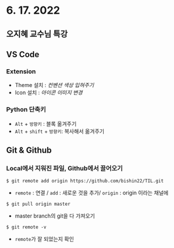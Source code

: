 # 6. 17. 2022

## 오지혜 교수님 특강



## VS Code

### Extension

- Theme 설치 : *컨벤션 색상 입혀주기*
- Icon 설치 : *아이콘 이미지 변경*



### Python 단축키

- `Alt` + `방향키` :  블록 옮겨주기
- `Alt` + `shift` + `방향키`: 복사해서 옮겨주기



## Git & Github

### Local에서 지워진 파일, Github에서 끌어오기

```
$ git remote add origin https://github.com/bishin22/TIL.git
```

- `remote` : 연결 / `add` : 새로운 것을 추가/ `origin` : origin 이라는 채널에

```
$ git pull origin master
```

- master branch의 git을 다 가져오기

```
$ git remote -v
```

- `remote`가 잘 되었는지 확인
